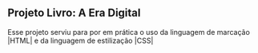 ## Projeto Livro: A Era Digital
Esse projeto serviu para por em prática o uso da linguagem de marcação |HTML| e da linguagem de estilização |CSS|
